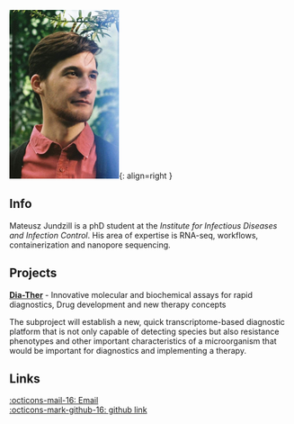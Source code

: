![Mateusz](images/Mateusz.png){: align=right }

## Info
Mateusz Jundzill is a phD student at the *Institute for Infectious Diseases and Infection Control*. His area of expertise is RNA-seq, workflows, containerization and nanopore sequencing. 

## Projects

[**Dia-Ther**](http://lpi-jena.de/) - Innovative molecular and biochemical assays for rapid diagnostics, Drug development and new therapy concepts

The subproject will establish a new, quick transcriptome-based diagnostic platform that is not only capable of detecting species but also resistance phenotypes and other important characteristics of a microorganism that would be important for diagnostics and implementing a therapy.

## Links
[:octicons-mail-16: Email](mailto:mateusz.jundzill@med.uni-jena.de)  
[:octicons-mark-github-16: github link](https://github.com/AggresiveHayBale)
